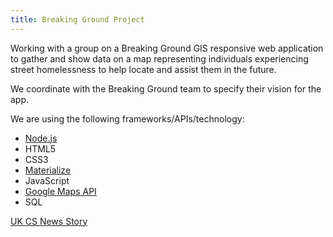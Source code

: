 ```yaml
---
title: Breaking Ground Project
---
```


Working with a group on a Breaking Ground GIS responsive web application to gather and show data on a map representing individuals experiencing street homelessness to help locate and assist them in the future.

We coordinate with the Breaking Ground team to specify their vision for the app.

We are using the following frameworks/APIs/technology:
- [Node.js](https://nodejs.org/en/)
- HTML5
- CSS3
- [Materialize](https://materializecss.com/)
- JavaScript
- [Google Maps API](https://developers.google.com/maps/documentation/)
- SQL

<a href="https://www.engr.uky.edu/news/2018/08/computer-science-students-develop-app-benefit-homeless-outreach" target="_blank">UK CS News Story</a>
